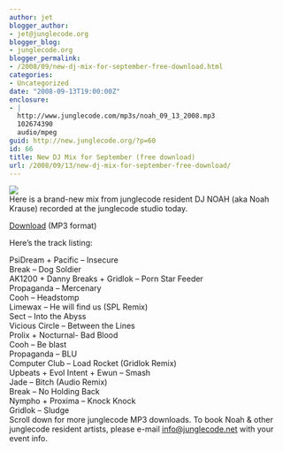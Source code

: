 ```yaml
---
author: jet
blogger_author:
- jet@junglecode.org
blogger_blog:
- junglecode.org
blogger_permalink:
- /2008/09/new-dj-mix-for-september-free-download.html
categories:
- Uncategorized
date: "2008-09-13T19:00:00Z"
enclosure:
- |
  http://www.junglecode.com/mp3s/noah_09_13_2008.mp3
  102674390
  audio/mpeg
guid: http://new.junglecode.org/?p=60
id: 66
title: New DJ Mix for September (free download)
url: /2008/09/13/new-dj-mix-for-september-free-download/
---
```


[![](http://www.junglecode.com/images/blog/noah_09_13_08_thumb.jpg)](http://www.junglecode.com/images/blog/noah_09_13_08_web.jpg)  
Here is a brand-new mix from junglecode resident DJ NOAH (aka Noah Krause) recorded at the junglecode studio today.

[Download](http://www.junglecode.com/mp3s/noah_09_13_2008.mp3) (MP3 format)

Here’s the track listing:

PsiDream + Pacific – Insecure  
Break – Dog Soldier  
AK1200 + Danny Breaks + Gridlok – Porn Star Feeder  
Propaganda – Mercenary  
Cooh – Headstomp  
Limewax – He will find us (SPL Remix)  
Sect – Into the Abyss  
Vicious Circle – Between the Lines  
Prolix + Nocturnal- Bad Blood  
Cooh – Be blast  
Propaganda – BLU  
Computer Club – Load Rocket (Gridlok Remix)  
Upbeats + Evol Intent + Ewun – Smash  
Jade – Bitch (Audio Remix)  
Break – No Holding Back  
Nympho + Proxima – Knock Knock  
Gridlok – Sludge  
Scroll down for more junglecode MP3 downloads. To book Noah & other junglecode resident artists, please e-mail <info@junglecode.net> with your event info.